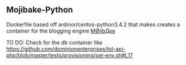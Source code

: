 ## Mojibake-Python ##

Dockerfile based off ardinor/centos-python3.4.2 that makes creates a container for the blogging engine [MØjibДĸe](https://github.com/ardinor/mojibake)

TO DO:
Check for the db container like https://github.com/dominionenterprises/tol-api-php/blob/master/tests/provisioning/set-env.sh#L17
